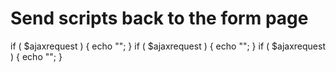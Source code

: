 Send scripts back to the form page
====================================

if ( $ajaxrequest ) { echo "<script>$('#mypassword').after('<div class=\"error\">Sorry, the password must be at least six characters</div>');</script>"; }
if ( $ajaxrequest ) { echo "<script>$('#mypasswordconf').after('<div class=\"error\">Sorry, passwords must match</div>');</script>"; }
if ( $ajaxrequest ) { echo "<script>$('#myform').before('<div id=\"formmessage\"><p>Thanks for filling out our form. An email has been sent with your request</p></div>'); $('#myform').hide();</script>"; }
